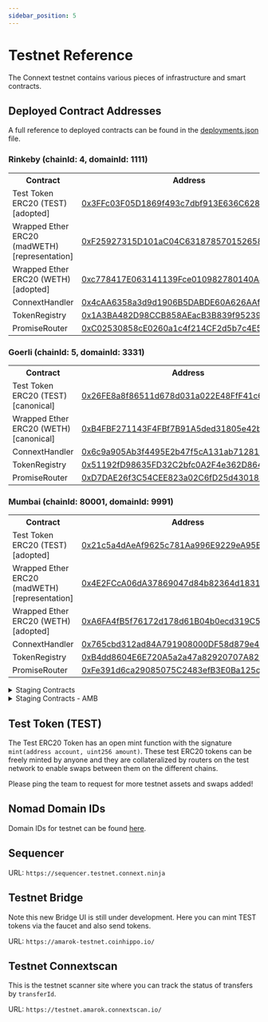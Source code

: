 ```yaml
---
sidebar_position: 5 
---
```


# Testnet Reference

The Connext testnet contains various pieces of infrastructure and smart contracts.

## Deployed Contract Addresses

A full reference to deployed contracts can be found in the [deployments.json](https://github.com/connext/nxtp/blob/main/packages/deployments/contracts/deployments.json) file.

### Rinkeby (chainId: 4, domainId: 1111)

<table>
  <tbody>
    <tr>
      <th>Contract</th>
      <th>Address</th>
    </tr>
    <tr>
      <td>Test Token ERC20 (TEST) [adopted]</td>
      <td>
        <a href="https://rinkeby.etherscan.io/address/0x3FFc03F05D1869f493c7dbf913E636C6280e0ff9">
          0x3FFc03F05D1869f493c7dbf913E636C6280e0ff9
        </a>
      </td>
    </tr>
    <tr>
      <td>Wrapped Ether ERC20 (madWETH) [representation]</td>
      <td>
        <a href="https://rinkeby.etherscan.io/address/0xF25927315D101aC04C631878570152658defa7Db">
          0xF25927315D101aC04C631878570152658defa7Db
        </a>
      </td>
    </tr>
    <tr>
      <td>Wrapped Ether ERC20 (WETH) [adopted]</td>
      <td>
        <a href="https://rinkeby.etherscan.io/address/0xc778417E063141139Fce010982780140Aa0cD5Ab">
          0xc778417E063141139Fce010982780140Aa0cD5Ab
        </a>
      </td>
    </tr>
    <tr>
      <td>ConnextHandler</td>
      <td>
        <a href="https://louper.dev/diamond/0x4cAA6358a3d9d1906B5DABDE60A626AAfD80186F?network=rinkeby">
          0x4cAA6358a3d9d1906B5DABDE60A626AAfD80186F
        </a>
      </td>
    </tr>
    <tr>
      <td>TokenRegistry</td>
      <td>
        <a href="https://rinkeby.etherscan.io/address/0x1A3BA482D98CCB858AEacB3B839f952390099cE6">
          0x1A3BA482D98CCB858AEacB3B839f952390099cE6
        </a>
      </td>
    </tr>
    <tr>
      <td>PromiseRouter</td>
      <td>
        <a href="https://rinkeby.etherscan.io/address/0xC02530858cE0260a1c4f214CF2d5b7c4E5986485">
          0xC02530858cE0260a1c4f214CF2d5b7c4E5986485
        </a>
      </td>
    </tr>
  </tbody>
</table>

### Goerli (chainId: 5, domainId: 3331)

<table>
  <tbody>
    <tr>
      <th>Contract</th>
      <th>Address</th>
    </tr>
    <tr>
      <td>Test Token ERC20 (TEST) [canonical]</td>
      <td>
        <a href="https://goerli.etherscan.io/address/0x26FE8a8f86511d678d031a022E48FfF41c6a3e3b">
          0x26FE8a8f86511d678d031a022E48FfF41c6a3e3b
        </a>
      </td>
    </tr>
    <tr>
      <td>Wrapped Ether ERC20 (WETH) [canonical]</td>
      <td>
        <a href="https://goerli.etherscan.io/address/0xB4FBF271143F4FBf7B91A5ded31805e42b2208d6">
          0xB4FBF271143F4FBf7B91A5ded31805e42b2208d6
        </a>
      </td>
    </tr>
    <tr>
      <td>ConnextHandler</td>
      <td>
        <a href="https://louper.dev/diamond/0x6c9a905Ab3f4495E2b47f5cA131ab71281E0546e?network=goerli">
          0x6c9a905Ab3f4495E2b47f5cA131ab71281E0546e
        </a>
      </td>
    </tr>
    <tr>
      <td>TokenRegistry</td>
      <td>
        <a href="https://goerli.etherscan.io/address/0x51192fD98635FD32C2bfc0A2F4e362D864A4B8b1">
          0x51192fD98635FD32C2bfc0A2F4e362D864A4B8b1
        </a>
      </td>
    </tr>
    <tr>
      <td>PromiseRouter</td>
      <td>
        <a href="https://goerli.etherscan.io/address/0xD7DAE26f3C54CEE823a02C6fD25d4301860F2B33">
          0xD7DAE26f3C54CEE823a02C6fD25d4301860F2B33
        </a>
      </td>
    </tr>
  </tbody>
</table>

### Mumbai (chainId: 80001, domainId: 9991)

<table>
    <tbody>
      <tr>
        <th>Contract</th>
        <th>Address</th>
      </tr>
      <tr>
        <td>Test Token ERC20 (TEST) [adopted]</td>
        <td>
          <a href="https://mumbai.polygonscan.com/address/0x21c5a4dAeAf9625c781Aa996E9229eA95EE4Ff77">
            0x21c5a4dAeAf9625c781Aa996E9229eA95EE4Ff77
          </a>
        </td>
      </tr>
    <tr>
      <td>Wrapped Ether ERC20 (madWETH) [representation]</td>
      <td>
        <a href="https://mumbai.polygonscan.com/address/0x4E2FCcA06dA37869047d84b82364d1831E5aa7E1">
          0x4E2FCcA06dA37869047d84b82364d1831E5aa7E1
        </a>
      </td>
    </tr>
    <tr>
      <td>Wrapped Ether ERC20 (WETH) [adopted]</td>
      <td>
        <a href="https://mumbai.polygonscan.com/address/0xA6FA4fB5f76172d178d61B04b0ecd319C5d1C0aa">
          0xA6FA4fB5f76172d178d61B04b0ecd319C5d1C0aa
        </a>
      </td>
    </tr>
      <tr>
        <td>ConnextHandler</td>
        <td>
          <a href="https://louper.dev/diamond/0x765cbd312ad84A791908000DF58d879e4eaf768b?network=mumbai">
            0x765cbd312ad84A791908000DF58d879e4eaf768b
          </a>
        </td>
      </tr>
      <tr>
        <td>TokenRegistry</td>
        <td>
          <a href="https://mumbai.polygonscan.com/address/0xB4dd8604E6E720A5a2a47a82920707A825cEF995">
            0xB4dd8604E6E720A5a2a47a82920707A825cEF995
          </a>
        </td>
      </tr>
      <tr>
        <td>PromiseRouter</td>
        <td>
          <a href="https://mumbai.polygonscan.com/address/0xFe391d6ca29085075C2483efB3E0Ba125cd6EE1e">
            0xFe391d6ca29085075C2483efB3E0Ba125cd6EE1e
          </a>
        </td>
      </tr>
    </tbody>
  </table>

<details>

  <summary>Staging Contracts</summary>

  ### Rinkeby Staging (chainId: 4, domainId: 1111)

  <table>
    <tbody>
      <tr>
        <th>Contract</th>
        <th>Address</th>
      </tr>
      <tr>
        <td>Test Token (TEST ERC20)</td>
        <td>
          <a href="https://rinkeby.etherscan.io/address/0x3FFc03F05D1869f493c7dbf913E636C6280e0ff9">
            0x3FFc03F05D1869f493c7dbf913E636C6280e0ff9
          </a>
        </td>
      </tr>
    <tr>
      <td>Wrapped Ether ERC20 (madWETH) [representation]</td>
      <td>
        <a href="https://rinkeby.etherscan.io/address/0xF25927315D101aC04C631878570152658defa7Db">
          0xF25927315D101aC04C631878570152658defa7Db
        </a>
      </td>
    </tr>
    <tr>
      <td>Wrapped Ether ERC20 (WETH) [adopted]</td>
      <td>
        <a href="https://rinkeby.etherscan.io/address/0xc778417E063141139Fce010982780140Aa0cD5Ab">
          0xc778417E063141139Fce010982780140Aa0cD5Ab
        </a>
      </td>
    </tr>
      <tr>
        <td>ConnextHandler</td>
        <td>
          <a href="https://louper.dev/diamond/0x9312a6F77865811b19A34eB2599D505eA0B8041e?network=rinkeby">
            0x9312a6F77865811b19A34eB2599D505eA0B8041e
          </a>
        </td>
      </tr>
      <tr>
        <td>TokenRegistry</td>
        <td>
          <a href="https://rinkeby.etherscan.io/address/0x73D79FF2De476ac98587dA42c521DBE81bbD532E">
            0x73D79FF2De476ac98587dA42c521DBE81bbD532E
          </a>
        </td>
      </tr>
      <tr>
        <td>PromiseRouter</td>
        <td>
          <a href="https://rinkeby.etherscan.io/address/0xfeF7bFAb9977Bc45B86f8E8587BD71fDf68567a6">
            0xfeF7bFAb9977Bc45B86f8E8587BD71fDf68567a6
          </a>
        </td>
      </tr>
    </tbody>
  </table>

  ### Goerli Staging (chainId: 5, domainId: 3331)

  <table>
    <tbody>
      <tr>
        <th>Contract</th>
        <th>Address</th>
      </tr>
      <tr>
        <td>Test Token (TEST ERC20)</td>
        <td>
          <a href="https://goerli.etherscan.io/address/0x26FE8a8f86511d678d031a022E48FfF41c6a3e3b">
            0x26FE8a8f86511d678d031a022E48FfF41c6a3e3b
          </a>
        </td>
      </tr>
    <tr>
      <td>Wrapped Ether ERC20 (WETH) [canonical]</td>
      <td>
        <a href="https://goerli.etherscan.io/address/0xB4FBF271143F4FBf7B91A5ded31805e42b2208d6">
          0xB4FBF271143F4FBf7B91A5ded31805e42b2208d6
        </a>
      </td>
    </tr>
      <tr>
        <td>ConnextHandler</td>
        <td>
          <a href="https://louper.dev/diamond/0xc79f8361e8cAC168a66411242C20c239225E78D4?network=goerli">
            0xc79f8361e8cAC168a66411242C20c239225E78D4
          </a>
        </td>
      </tr>
      <tr>
        <td>TokenRegistry</td>
        <td>
          <a href="https://goerli.etherscan.io/address/0x9A504e699a22B8A52fBD1F60aE2EA6fBf1BA0e40">
            0x9A504e699a22B8A52fBD1F60aE2EA6fBf1BA0e40
          </a>
        </td>
      </tr>
      <tr>
        <td>PromiseRouter</td>
        <td>
          <a href="https://goerli.etherscan.io/address/0x36d0931ABcD519cF9EBcfBa7909B90628a43772a">
            0x36d0931ABcD519cF9EBcfBa7909B90628a43772a
          </a>
        </td>
      </tr>
    </tbody>
  </table>

  ### Mumbai Staging (chainId: 80001, domainId: 9991)

  <table>
    <tbody>
      <tr>
        <th>Contract</th>
        <th>Address</th>
      </tr>
      <tr>
        <td>Test Token (TEST ERC20)</td>
        <td>
          <a href="https://mumbai.polygonscan.com/address/0x21c5a4dAeAf9625c781Aa996E9229eA95EE4Ff77">
            0x21c5a4dAeAf9625c781Aa996E9229eA95EE4Ff77
          </a>
        </td>
      </tr>
    <tr>
      <td>Wrapped Ether ERC20 (madWETH) [representation]</td>
      <td>
        <a href="https://mumbai.polygonscan.com/address/0x4E2FCcA06dA37869047d84b82364d1831E5aa7E1">
          0x4E2FCcA06dA37869047d84b82364d1831E5aa7E1
        </a>
      </td>
    </tr>
    <tr>
      <td>Wrapped Ether ERC20 (WETH) [adopted]</td>
      <td>
        <a href="https://mumbai.polygonscan.com/address/0xA6FA4fB5f76172d178d61B04b0ecd319C5d1C0aa">
          0xA6FA4fB5f76172d178d61B04b0ecd319C5d1C0aa
        </a>
      </td>
    </tr>
      <tr>
        <td>ConnextHandler</td>
        <td>
          <a href="https://louper.dev/diamond/0xf21Ad79d25d3E2eCAEe99e09c237EfDD83fdAfEB?network=mumbai">
            0xf21Ad79d25d3E2eCAEe99e09c237EfDD83fdAfEB
          </a>
        </td>
      </tr>
      <tr>
        <td>TokenRegistry</td>
        <td>
          <a href="https://mumbai.polygonscan.com/address/0x655CbDD0D91C2966A3d8768A395BFB195195D7D7">
            0x655CbDD0D91C2966A3d8768A395BFB195195D7D7
          </a>
        </td>
      </tr>
      <tr>
        <td>PromiseRouter</td>
        <td>
          <a href="https://rinkeby.etherscan.io/address/0xF261345AeF655c02Dea4703ddf2B4b23119f4ce8">
            0xF261345AeF655c02Dea4703ddf2B4b23119f4ce8
          </a>
        </td>
      </tr>
    </tbody>
  </table>


</details>

<details>

  <summary>Staging Contracts - AMB</summary>

  ### Goerli Staging (chainId: 5, domainId: 1735353714)

  <table>
    <tbody>
      <tr>
        <th>Contract</th>
        <th>Address</th>
      </tr>
      <tr>
        <td>Test Token (TEST ERC20)</td>
        <td>
          <a href="https://goerli.etherscan.io/address/0x30C687780AD7946d77C62b3413A95D5126B57cA1">
            0x30C687780AD7946d77C62b3413A95D5126B57cA1
          </a>
        </td>
      </tr>
      <tr>
        <td>ConnextHandler</td>
        <td>
          <a href="https://louper.dev/diamond/0x8664bE4C5C12c718838b5dCd8748B66F3A0f6A18?network=goerli">
            0x8664bE4C5C12c718838b5dCd8748B66F3A0f6A18
          </a>
        </td>
      </tr>
      <tr>
        <td>TokenRegistry</td>
        <td>
          <a href="https://goerli.etherscan.io/address/0x458a2AE80fbe7e043ec18b62515423e63Ee5cBed">
            0x458a2AE80fbe7e043ec18b62515423e63Ee5cBed
          </a>
        </td>
      </tr>
      <tr>
        <td>PromiseRouter</td>
        <td>
          <a href="https://goerli.etherscan.io/address/0x3E3d48C7636A446C59423C95A89F1dE40f3a1F22">
            0x3E3d48C7636A446C59423C95A89F1dE40f3a1F22
          </a>
        </td>
      </tr>
    </tbody>
  </table>

  ### Optimism-Goerli (chainId: 420, domainId: 1735356532)

  <table>
    <tbody>
      <tr>
        <th>Contract</th>
        <th>Address</th>
      </tr>
      <tr>
        <td>Test Token (TEST ERC20)</td>
        <td>
          <a href="https://blockscout.com/optimism/goerli/address/0xf21Ad79d25d3E2eCAEe99e09c237EfDD83fdAfEB">
            0xf21Ad79d25d3E2eCAEe99e09c237EfDD83fdAfEB
          </a>
        </td>
      </tr>
      <tr>
        <td>ConnextHandler</td>
        <td>
          <a href="https://blockscout.com/optimism/goerli/address/0xB7CF5324641bD9F82903504c56c9DE2193B4822F">
            0xB7CF5324641bD9F82903504c56c9DE2193B4822F
          </a>
        </td>
      </tr>
      <tr>
        <td>TokenRegistry</td>
        <td>
          <a href="https://blockscout.com/optimism/goerli/address/0x35d3a7C14de030dC9a1375009620c99369827a5E">
            0x35d3a7C14de030dC9a1375009620c99369827a5E
          </a>
        </td>
      </tr>
      <tr>
        <td>PromiseRouter</td>
        <td>
          <a href="https://blockscout.com/optimism/goerli/address/0xdd247dc5C3f446825FB00eA5bA074B6BAE8E2cae">
            0xdd247dc5C3f446825FB00eA5bA074B6BAE8E2cae
          </a>
        </td>
      </tr>
    </tbody>
  </table>

</details>

## Test Token (TEST)

The Test ERC20 Token has an open mint function with the signature `mint(address account, uint256 amount)`. These test ERC20 tokens can be freely minted by anyone and they are collateralized by routers on the test network to enable swaps between them on the different chains.

Please ping the team to request for more testnet assets and swaps added!

## Nomad Domain IDs

Domain IDs for testnet can be found [here](https://docs.nomad.xyz/developers/environments/domain-chain-ids).

## Sequencer

URL: `https://sequencer.testnet.connext.ninja`

## Testnet Bridge

Note this new Bridge UI is still under development. Here you can mint TEST tokens via the faucet and also send tokens. 

URL: `https://amarok-testnet.coinhippo.io/`

## Testnet Connextscan

This is the testnet scanner site where you can track the status of transfers by `transferId`. 

URL: `https://testnet.amarok.connextscan.io/`

